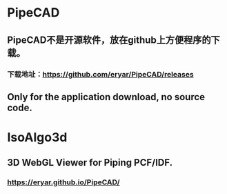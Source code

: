 # PipeCAD
## PipeCAD不是开源软件，放在github上方便程序的下载。
### 下载地址：https://github.com/eryar/PipeCAD/releases

## Only for the application download, no source code.

# IsoAlgo3d
## 3D WebGL Viewer for Piping PCF/IDF.
### https://eryar.github.io/PipeCAD/
